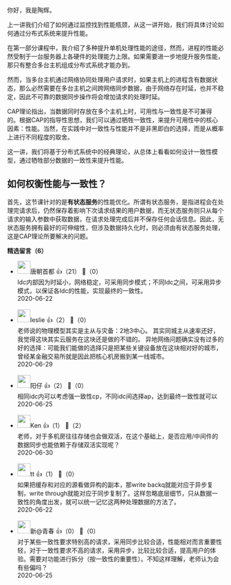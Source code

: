你好，我是陶辉。

上一讲我们介绍了如何通过监控找到性能瓶颈，从这一讲开始，我们将具体讨论如何通过分布式系统来提升性能。

在第一部分课程中，我介绍了多种提升单机处理性能的途径，然而，进程的性能必然受制于一台服务器上各硬件的处理能力上限。如果需要进一步地提升服务性能，那只有整合多台主机组成分布式系统才能办到。

然而，当多台主机通过网络协同处理用户请求时，如果主机上的进程含有数据状态，那么必然需要在多台主机之间跨网络同步数据，由于网络存在时延，也并不稳定，因此不可靠的数据同步操作将会增加请求的处理时延。

CAP理论指出，当数据同时存放在多个主机上时，可用性与一致性是不可兼得的。根据CAP的指导性思想，我们可以通过牺牲一致性，来提升可用性中的核心因素：性能。当然，在实践中对一致性与性能并不是非黑即白的选择，而是从概率上进行不同程度的取舍。

这一讲，我们将基于分布式系统中的经典理论，从总体上看看如何设计一致性模型，通过牺牲部分数据的一致性来提升性能。

## 如何权衡性能与一致性？

首先，这节课针对的是**有状态服务**的性能优化。所谓有状态服务，是指进程会在处理完请求后，仍然保存着影响下次请求结果的用户数据，而无状态服务则只从每个请求的输入参数中获取数据，在请求处理完成后并不保存任何会话信息。因此，无状态服务拥有最好的可伸缩性，但涉及数据持久化时，则必须由有状态服务处理，这是CAP理论所要解决的问题。
<div><strong>精选留言（6）</strong></div><ul>
<li><img src="https://static001.geekbang.org/account/avatar/00/10/7f/91/962eba1a.jpg" width="30px"><span>唐朝首都</span> 👍（21） 💬（0）<div>Idc内部因为时延小，网络稳定，可采用同步模式；不同Idc之间，可采用异步模式，以保证各Idc的性能，实现最终的一致性。</div>2020-06-22</li><br/><li><img src="https://static001.geekbang.org/account/avatar/00/14/34/df/64e3d533.jpg" width="30px"><span>leslie</span> 👍（2） 💬（0）<div>老师说的物理模型其实是主从与灾备：2地3中心。
其实同城主从速率还好，我觉得这块其实云服务在这块还是做的不错的。
异地网络问题确实没有过多的好的选择：可能我们能做的选择只是把某些关键设备放在这块相对好的城市，曾经某金融交易所就是因此把核心机房搬到某一线城市。</div>2020-06-29</li><br/><li><img src="https://thirdwx.qlogo.cn/mmopen/vi_32/DYAIOgq83eo2SjCeylLv0P3Glle5277kA4b8cAuxr1NrC0njPKEqzSpB8IEicHB29GicFFwG1qiaxs4hxRiaBmoibVw/132" width="30px"><span>阳仔</span> 👍（2） 💬（0）<div>相同idc内可以考虑强一致性cp，不同idc间选择ap，达到最终一致性就可以</div>2020-06-25</li><br/><li><img src="https://static001.geekbang.org/account/avatar/00/11/19/f9/62ae32d7.jpg" width="30px"><span>Ken</span> 👍（1） 💬（2）<div>老师，对于多机房往往存储也会做双活，在这个基础上，是否应用&#47;中间件的数据同步也能依赖于存储双活实现呢？</div>2020-06-30</li><br/><li><img src="https://static001.geekbang.org/account/avatar/00/16/bc/25/1c92a90c.jpg" width="30px"><span>tt</span> 👍（1） 💬（0）<div>如果把缓存和对应的源看做异构的副本，那write backq就能对应于异步复制，write through就能对应于同步复制了。这样忽略底层细节，只从数据一致性的角度出发，就可以统一记忆这两种处理数据的方法了。</div>2020-06-22</li><br/><li><img src="https://static001.geekbang.org/account/avatar/00/15/6f/a6/8a9cbc4f.jpg" width="30px"><span>新@青春</span> 👍（0） 💬（0）<div>对于某些一致性要求特别高的请求，采用同步比较合适，性能相对而言重要性轻，对于一致性要求不高的请求，采用异步，比较比较合适，提高用户的体验。需要对功能进行拆分（按一致性的重要性）。不知这样理解，老师认为会有些偏吗？</div>2020-06-25</li><br/>
</ul>